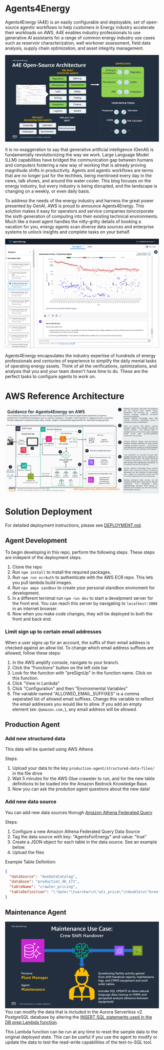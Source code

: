 # Agents4Energy 
Agents4Energy (A4E) is an easily configurable and deployable, set of open-source agentic workflows to help customers in Energy industry accelerate their workloads on AWS. A4E enables industry professionals to use generative AI assistants for a range of common energy industry use cases such as reservoir characterization, well workover assessment, field data analysis, supply chain optimization, and asset integrity management.

![A4E Constructs](assets/images/A4E-Open-Source-Architecture.png)

It is no exaggeration to say that generative artificial intelligence (GenAI) is fundamentally revolutionizing the way we work.  Large Language Model (LLM) capabilities have bridged the communication gap between humans and computers fostering a new way of working that is already proving magnitiude shifts in productivity.  Agents and agentic workflows are terms that are no longer just for the techhies, being mentinoed every day in the news, talk shows, and around the water cooler.  This blog focuses on the energy industry, but every industry is being disrupted, and the landscape is changing on a weekly, or even daily basis.

To address the needs of the energy industry and harness the great power presented by GenAI, AWS is proud to announce Agents4Energy.  This solution makes it easy for operators and service companies toincorporate the sixth generation of computing into their existing technical environments.  Much like a travel agent handles the nitty-gritty details of booking a vacation for you, energy agents scan diverse data sources and enterprise systems to unlock insights and complete tasks on your behalf.

![Production Agent](assets/images/A4E-ProductionAgentScreenShot.png)

Agents4Energy encapsulates the industry expertise of hundreds of energy professionals and centuries of experience to simplify the daily menial tasks of operating energy assets.  Think of all the verifications, optimizations, and analysis that you and your team doesn't have time to do.  These are the perfect tasks to configure agents to work on.

# AWS Reference Architecture
![Ref Arch](assets/images/A4E-Reference-Architecture.png)

# Solution Deployment
For detailed deployment instructions, please see [DEPLOYMENT.md](DEPLOYMENT.md).

## Agent Development
To begin developing in this repo, perform the following steps. These steps are indepent of the deployment steps.
1. Clone the repo
1. Run `npm install` to install the required packages.
1. Run `npm run ecrAuth` to authenticate with the AWS ECR repo. This lets you pull lambda build images.
1. Run `npx ampx sandbox` to create your personal standbox enviroment for development.
1. In a different ternimal run `npm run dev` to start a develpment server for the front end. You can reach this server by navigating to `localhost:3000` in an internet browser.
1. Now when you make code changes, they will be deployed to both the front and back end.


### Limit sign up to certain email addresses
When a user signs up for an account, the suffix of their email address is checked against an allow list.
To change which email address suffixes are allowed, follow these steps:
1. In the AWS amplify console, navigate to your branch.
1. Click the "Functions" button on the left side bar
1. Look for the funciton with "preSignUp" in the function name. Click on this function.
1. Click "View in Lambda"
1. Click "Configuration" and then "Environmental Variables"
1. The variable named "ALLOWED_EMAIL_SUFFIXES" is a comma seperated list of allowed email suffixes. Change this variable to reflect the email addresses you would like to allow. If you add an empty element (ex: `@amazon.com,`), any email address will be allowed. 

## Production Agent

### Add new structured data
This data will be queried using AWS Athena

Steps:
1. Upload your data to the key `production-agent/structured-data-files/` in the file drive
1. Wait 5 minutes for the AWS Glue craweler to run, and for the new table definitions to be loaded into the Amazon Bedrock Knowledge Base.
1. Now you can ask the prodution agent questions about the new data!

### Add new data source
You can add new data sources thorugh [Amazon Athena Federated Query](https://docs.aws.amazon.com/athena/latest/ug/connect-to-a-data-source.html)

Steps:
1. Configure a new Amazon Athena Federated Query Data Source
2. Tag the data source with key: "AgentsForEnergy" and value: "true"
3. Create a JSON object for each table in the data source. See an example below.
4. Upload the files  

Example Table Definition:
```json
{
  "dataSource": "AwsDataCatalog",
  "database": "production_db_171",
  "tableName": "crawler_pricing",
  "tableDefinition": "\"date\"\tvarchar\n\"wti_price\"\tdouble\n\"brent_price\"\tdouble\n\"volume\"\tbigint"
}
```
## Maintenance Agent
![Maintenance Agent](assets/images/A4E-Maintenance-Agent.png)
You can modify the data that is included in the Aurora Serverless v2 PostgreSQL database by altering the [INSERT SQL statements used in the DB prep Lambda function](amplify/agents/maintenance/lambda).

This Lambda function can be run at any time to reset the sample data to the original deployed state.  This can be useful if you use the agent to modify or update the data to test the read-write capabilities of the text-to-SQL tool.
